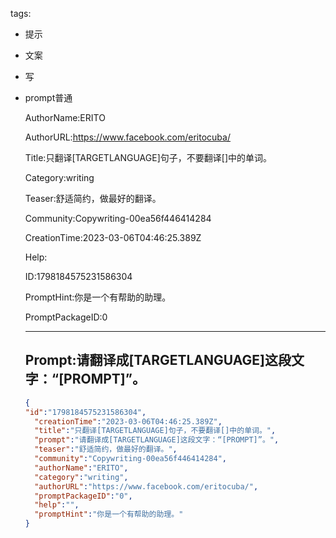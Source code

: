   tags: 
- 提示
- 文案
- 写
- prompt普通

  AuthorName:ERITO

  AuthorURL:https://www.facebook.com/eritocuba/

  Title:只翻译[TARGETLANGUAGE]句子，不要翻译[]中的单词。

  Category:writing

  Teaser:舒适简约，做最好的翻译。

  Community:Copywriting-00ea56f446414284

  CreationTime:2023-03-06T04:46:25.389Z

  Help:

  ID:1798184575231586304

  PromptHint:你是一个有帮助的助理。

  PromptPackageID:0

  ---

  ## Prompt:请翻译成[TARGETLANGUAGE]这段文字：“[PROMPT]”。

  ```json
  {
  "id":"1798184575231586304",
    "creationTime":"2023-03-06T04:46:25.389Z",
    "title":"只翻译[TARGETLANGUAGE]句子，不要翻译[]中的单词。",
    "prompt":"请翻译成[TARGETLANGUAGE]这段文字：“[PROMPT]”。",
    "teaser":"舒适简约，做最好的翻译。",
    "community":"Copywriting-00ea56f446414284",
    "authorName":"ERITO",
    "category":"writing",
    "authorURL":"https://www.facebook.com/eritocuba/",
    "promptPackageID":"0",
    "help":"",
    "promptHint":"你是一个有帮助的助理。"
  }
  ```
